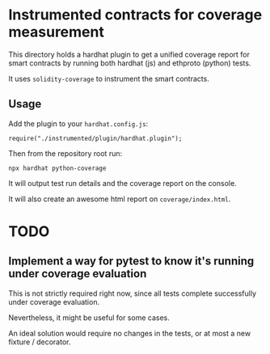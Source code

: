 # Instrumented contracts for coverage measurement

This directory holds a hardhat plugin to get a unified coverage report for smart contracts by running both hardhat (js) and ethproto (python) tests.

It uses `solidity-coverage` to instrument the smart contracts.

## Usage

Add the plugin to your `hardhat.config.js`:

```
require("./instrumented/plugin/hardhat.plugin");
```

Then from the repository root run:

```
npx hardhat python-coverage
```

It will output test run details and the coverage report on the console.

It will also create an awesome html report on `coverage/index.html`.

# TODO

## Implement a way for pytest to know it's running under coverage evaluation

This is not strictly required right now, since all tests complete successfully under coverage evaluation.

Nevertheless, it might be useful for some cases.

An ideal solution would require no changes in the tests, or at most a new fixture / decorator.
